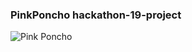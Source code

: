 ### PinkPoncho hackathon-19-project

![Pink Poncho](https://i.etsystatic.com/19266595/d/il/df56a9/1862323776/il_340x270.1862323776_iipd.jpg?version=0 "This is a Pink Poncho")
